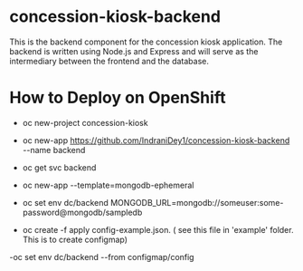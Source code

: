 # concession-kiosk-backend

This is the backend component for the concession kiosk application. The backend is written using Node.js and Express and will serve as the intermediary between the frontend and the database.

# How to Deploy on OpenShift

- oc new-project concession-kiosk

- oc new-app https://github.com/IndraniDey1/concession-kiosk-backend --name backend

- oc get svc backend

- oc new-app --template=mongodb-ephemeral

- oc set env dc/backend MONGODB_URL=mongodb://someuser:some-password@mongodb/sampledb

- oc create -f apply config-example.json.   ( see this file in 'example' folder. This is to create configmap)

-oc set env dc/backend --from configmap/config






